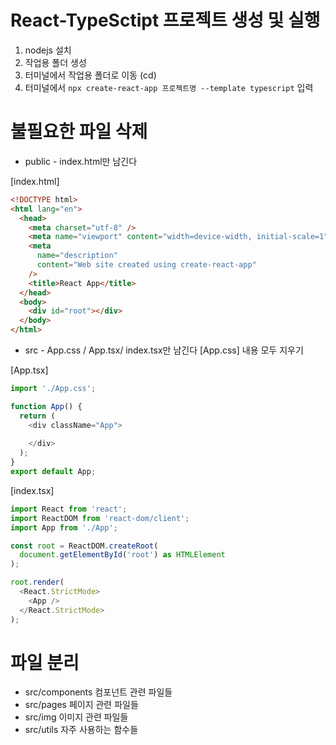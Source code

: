 # React-TypeSctipt 프로젝트 생성 및 실행

1. nodejs 설치
2. 작업용 폴더 생성
3. 터미널에서 작업용 폴더로 이동 (cd)
4. 터미널에서 `npx create-react-app 프로젝트명 --template typescript` 입력

# 불필요한 파일 삭제
* public - index.html만 남긴다

[index.html]

``` html
<!DOCTYPE html>
<html lang="en">
  <head>
    <meta charset="utf-8" />
    <meta name="viewport" content="width=device-width, initial-scale=1" />
    <meta
      name="description"
      content="Web site created using create-react-app"
    />
    <title>React App</title>
  </head>
  <body>
    <div id="root"></div>
  </body>
</html>

```

* src - App.css / App.tsx/ index.tsx만 남긴다
[App.css]
내용 모두 지우기

[App.tsx]
``` typescript
import './App.css';

function App() {
  return (
    <div className="App">
    
    </div>
  );
}
export default App;
```

[index.tsx]
``` typescript
import React from 'react';
import ReactDOM from 'react-dom/client';
import App from './App';

const root = ReactDOM.createRoot(
  document.getElementById('root') as HTMLElement
);

root.render(
  <React.StrictMode>
    <App />
  </React.StrictMode>
);

```


# 파일 분리

* src/components
    컴포넌트 관련 파일들
* src/pages
    페이지 관련 파일들
* src/img
    이미지 관련 파일들
* src/utils
    자주 사용하는 함수들


